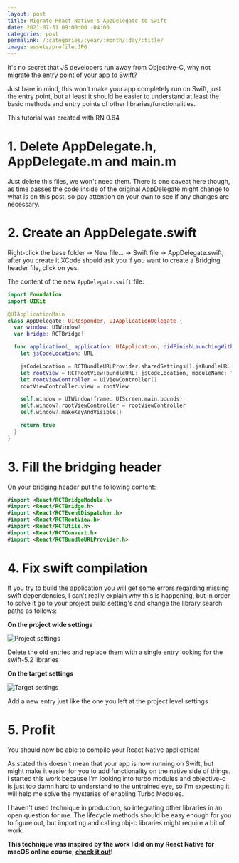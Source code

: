 ```yaml
---
layout: post
title: Migrate React Native's AppDelegate to Swift
date: 2021-07-31 09:00:00 -04:00
categories: post
permalink: /:categories/:year/:month/:day/:title/
image: assets/profile.JPG
---
```


It's no secret that JS developers run away from Objective-C, why not migrate the entry point of your app to Swift?

Just bare in mind, this won't make your app completely run on Swift, just the entry point, but at least it should be easier to understand at least the basic methods and entry points of other libraries/functionalities.

This tutorial was created with RN 0.64

# 1. Delete AppDelegate.h, AppDelegate.m and main.m

Just delete this files, we won't need them. There is one caveat here though, as time passes the code inside of the original AppDelegate might change to what is on this post, so pay attention on your own to see if any changes are necessary.

# 2. Create an AppDelegate.swift

Right-click the base folder -> New file... -> Swift file -> AppDelegate.swift, after you create it XCode should ask you if you want to create a Bridging header file, click on yes.

The content of the new `AppDelegate.swift` file:

```swift
import Foundation
import UIKit

@UIApplicationMain
class AppDelegate: UIResponder, UIApplicationDelegate {
  var window: UIWindow?
  var bridge: RCTBridge!

  func application(_ application: UIApplication, didFinishLaunchingWithOptions launchOptions: [UIApplication.LaunchOptionsKey: Any]?) -> Bool {
    let jsCodeLocation: URL

    jsCodeLocation = RCTBundleURLProvider.sharedSettings().jsBundleURL(forBundleRoot: "index", fallbackResource:nil)
    let rootView = RCTRootView(bundleURL: jsCodeLocation, moduleName: "YOUR_PROJECT_NAME", initialProperties: nil, launchOptions: launchOptions)
    let rootViewController = UIViewController()
    rootViewController.view = rootView

    self.window = UIWindow(frame: UIScreen.main.bounds)
    self.window?.rootViewController = rootViewController
    self.window?.makeKeyAndVisible()

    return true
  }
}
```

# 3. Fill the bridging header

On your bridging header put the following content:

```swift
#import <React/RCTBridgeModule.h>
#import <React/RCTBridge.h>
#import <React/RCTEventDispatcher.h>
#import <React/RCTRootView.h>
#import <React/RCTUtils.h>
#import <React/RCTConvert.h>
#import <React/RCTBundleURLProvider.h>
```

# 4. Fix swift compilation

If you try to build the application you will get some errors regarding missing swift dependencies, I can't really explain why this is happening, but in order to solve it go to your project build setting's and change the library search paths as follows:

**On the project wide settings**

![Project settings]({{site.url}}/assets/swift_project_settings.jpg "Project settings")

Delete the old entries and replace them with a single entry looking for the swift-5.2 libraries

**On the target settings**

![Target settings]({{site.url}}/assets/swift_target_settings.jpg "Target settings")

Add a new entry just like the one you left at the project level settings

# 5. Profit

You should now be able to compile your React Native application!

As stated this doesn't mean that your app is now running on Swift, but might make it easier for you to add functionality on the native side of things. I started this work because I'm looking into turbo modules and objective-c is just too damn hard to understand to the untrained eye, so I'm expecting it will help me solve the mysteries of enabling Turbo Modules.

I haven't used technique in production, so integrating other libraries in an open question for me. The lifecycle methods should be easy enough for you to figure out, but importing and calling obj-c libraries might require a bit of work.

**This technique was inspired by the work I did on my React Native for macOS online course, [check it out](https://www.newline.co/courses/building-react-native-apps-for-mac)!**

